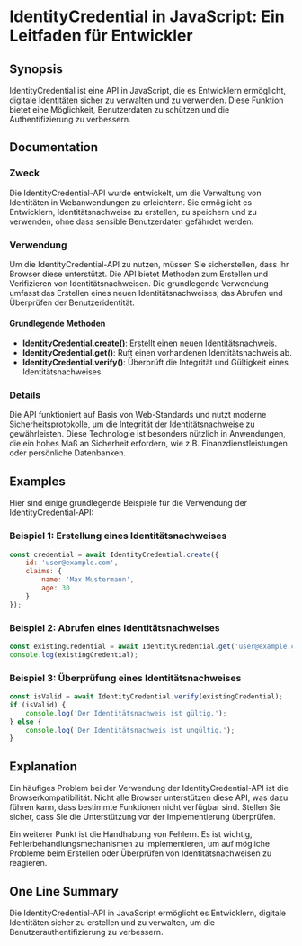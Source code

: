 <!--
Meta Description: # IdentityCredential in JavaScript: Ein Leitfaden für Entwickler ## Synopsis IdentityCredential ist eine API in JavaScript, die es Entwicklern ermögli...
Meta Keywords: die, identitycredential, api, und, der
-->

# IdentityCredential in JavaScript: Ein Leitfaden für Entwickler

## Synopsis
IdentityCredential ist eine API in JavaScript, die es Entwicklern ermöglicht, digitale Identitäten sicher zu verwalten und zu verwenden. Diese Funktion bietet eine Möglichkeit, Benutzerdaten zu schützen und die Authentifizierung zu verbessern.

## Documentation
### Zweck
Die IdentityCredential-API wurde entwickelt, um die Verwaltung von Identitäten in Webanwendungen zu erleichtern. Sie ermöglicht es Entwicklern, Identitätsnachweise zu erstellen, zu speichern und zu verwenden, ohne dass sensible Benutzerdaten gefährdet werden.

### Verwendung
Um die IdentityCredential-API zu nutzen, müssen Sie sicherstellen, dass Ihr Browser diese unterstützt. Die API bietet Methoden zum Erstellen und Verifizieren von Identitätsnachweisen. Die grundlegende Verwendung umfasst das Erstellen eines neuen Identitätsnachweises, das Abrufen und Überprüfen der Benutzeridentität.

#### Grundlegende Methoden
- **IdentityCredential.create()**: Erstellt einen neuen Identitätsnachweis.
- **IdentityCredential.get()**: Ruft einen vorhandenen Identitätsnachweis ab.
- **IdentityCredential.verify()**: Überprüft die Integrität und Gültigkeit eines Identitätsnachweises.

### Details
Die API funktioniert auf Basis von Web-Standards und nutzt moderne Sicherheitsprotokolle, um die Integrität der Identitätsnachweise zu gewährleisten. Diese Technologie ist besonders nützlich in Anwendungen, die ein hohes Maß an Sicherheit erfordern, wie z.B. Finanzdienstleistungen oder persönliche Datenbanken.

## Examples
Hier sind einige grundlegende Beispiele für die Verwendung der IdentityCredential-API:

### Beispiel 1: Erstellung eines Identitätsnachweises
```javascript
const credential = await IdentityCredential.create({
    id: 'user@example.com',
    claims: {
        name: 'Max Mustermann',
        age: 30
    }
});
```

### Beispiel 2: Abrufen eines Identitätsnachweises
```javascript
const existingCredential = await IdentityCredential.get('user@example.com');
console.log(existingCredential);
```

### Beispiel 3: Überprüfung eines Identitätsnachweises
```javascript
const isValid = await IdentityCredential.verify(existingCredential);
if (isValid) {
    console.log('Der Identitätsnachweis ist gültig.');
} else {
    console.log('Der Identitätsnachweis ist ungültig.');
}
```

## Explanation
Ein häufiges Problem bei der Verwendung der IdentityCredential-API ist die Browserkompatibilität. Nicht alle Browser unterstützen diese API, was dazu führen kann, dass bestimmte Funktionen nicht verfügbar sind. Stellen Sie sicher, dass Sie die Unterstützung vor der Implementierung überprüfen.

Ein weiterer Punkt ist die Handhabung von Fehlern. Es ist wichtig, Fehlerbehandlungsmechanismen zu implementieren, um auf mögliche Probleme beim Erstellen oder Überprüfen von Identitätsnachweisen zu reagieren.

## One Line Summary
Die IdentityCredential-API in JavaScript ermöglicht es Entwicklern, digitale Identitäten sicher zu erstellen und zu verwalten, um die Benutzerauthentifizierung zu verbessern.
